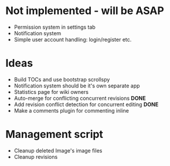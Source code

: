 Not implemented - will be ASAP
==============================

 * Permission system in settings tab
 * Notification system
 * Simple user account handling: login/register etc.

Ideas
=====

 * Build TOCs and use bootstrap scrollspy
 * Notification system should be it's own separate app
 * Statistics page for wiki owners
 * Auto-merge for conflicting concurrent revisions **DONE**
 * Add revision conflict detection for concurrent editing **DONE**
 * Make a comments plugin for commenting inline

Management script
=================

 * Cleanup deleted Image's image files
 * Cleanup revisions

